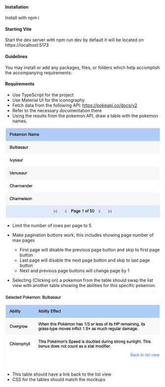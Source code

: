 #### Installation

Install with npm i

#### Starting Vite

Start the dev server with npm run dev by default it will be located on https://localhost:5173

#### Guidelines

You may install or add any packages, files, or folders which help accomplish the accompanying requirements:

#### Requirements

- Use TypeScript for the project
- Use Material UI for the iconography
- Fetch data from the following API: https://pokeapi.co/docs/v2
- Refer to the necessary documentation there
- Using the results from the pokemon API, draw a table with the pokemon names.

![alt text](images/list-view.png 'Pokemon List View')

- Limit the number of rows per page to 5
- Make pagination buttons work, this includes showing page number of max pages

  - First page will disable the previous page button and skip to first page button
  - Last page will disable the next page button and skip to last page button
  - Next and previous page buttons will change page by 1

- Selecting (Clicking on) a pokemon from the table should swap the list view with another table showing the abilities for this specific pokemon.

![alt text](images/details-view.png 'Pokemon List View')

- This table should have a link back to the list view
- CSS for the tables should match the mockups
